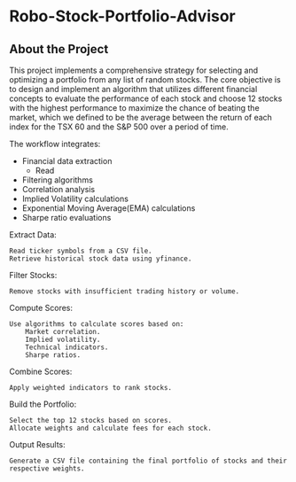# Robo-Stock-Portfolio-Advisor
## About the Project
This project implements a comprehensive strategy for selecting and optimizing a portfolio from any list of random stocks. The core objective is to design and implement an algorithm that utilizes different financial concepts to evaluate the performance of each stock and choose 12 stocks with the highest performance to maximize the chance of beating the market, which we defined to be the average between the return of each index for the TSX 60 and the S&P 500 over a period of time. 

The workflow integrates:
- Financial data extraction
  - Read
- Filtering algorithms
- Correlation analysis
- Implied Volatility calculations
- Exponential Moving Average(EMA) calculations
- Sharpe ratio evaluations

Extract Data:

    Read ticker symbols from a CSV file.
    Retrieve historical stock data using yfinance.

Filter Stocks:

    Remove stocks with insufficient trading history or volume.

Compute Scores:

    Use algorithms to calculate scores based on:
        Market correlation.
        Implied volatility.
        Technical indicators.
        Sharpe ratios.

Combine Scores:

    Apply weighted indicators to rank stocks.

Build the Portfolio:

    Select the top 12 stocks based on scores.
    Allocate weights and calculate fees for each stock.

Output Results:

    Generate a CSV file containing the final portfolio of stocks and their respective weights.
